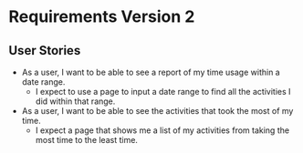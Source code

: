 # Requirements Version 2

## User Stories

* As a user, I want to be able to see a report of my time usage within a date range.
  * I expect to use a page to input a date range to find all the activities I did within that range.
* As a user, I want to be able to see the activities that took the most of my time.
  * I expect a page that shows me a list of my activities from taking the most time to the least time.
